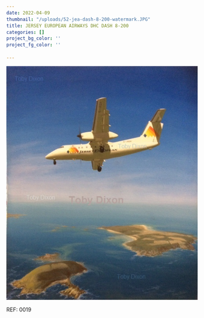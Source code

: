 ```yaml
---
date: 2022-04-09
thumbnail: "/uploads/52-jea-dash-8-200-watermark.JPG"
title: JERSEY EUROPEAN AIRWAYS DHC DASH 8-200
categories: []
project_bg_color: ''
project_fg_color: ''

---
```

![](/uploads/52-jea-dash-8-200-watermark.JPG)

REF: 0019